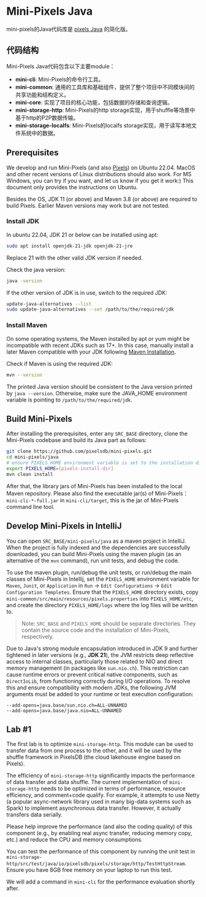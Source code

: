 # Mini-Pixels Java

mini-pixels的Java代码库是 [pixels Java](https://github.com/pixelsdb/pixels) 的简化版。

## 代码结构

Mini-Pixels Java代码包含以下主要module：

- **mini-cli**: Mini-Pixels的命令行工具。
- **mini-common**: 通用的工具库和基础组件，提供了整个项目中不同模块间的共享功能和结构定义。
- **mini-core**: 实现了项目的核心功能，包括数据的存储和查询逻辑。
- **mini-storage-http**: Mini-Pixels的http storage实现，用于shuffle等场景中基于http的P2P数据传输。
- **mini-storage-localfs**: Mini-Pixels的localfs storage实现，用于读写本地文件系统中的数据。

## Prerequisites

We develop and run Mini-Pixels (and also [Pixels](https://github.com/pixelsdb/pixels)) on Ubuntu 22.04. MacOS and other recent versions of Linux distributions should also work.
For MS Windows, you can try if you want, and let us know if you get it work:)
This document only provides the instructions on Ubuntu.

Besides the OS, JDK 11 (or above) and Maven 3.8 (or above) are required to build Pixels. Earlier Maven versions may work but are not tested.

### Install JDK

In ubuntu 22.04, JDK 21 or below can be installed using apt:
```bash
sudo apt install openjdk-21-jdk openjdk-21-jre
```
Replace 21 with the other valid JDK version if needed.

Check the java version:
```bash
java -version
```
If the other version of JDK is in use, switch to the required JDK:
```bash
update-java-alternatives --list
sudo update-java-alternatives --set /path/to/the/required/jdk
```

### Install Maven
On some operating systems, the Maven installed by apt or yum might be incompatible with recent JDKs such as 17+. 
In this case, manually install a later Maven compatible with your JDK following [Maven Installation](https://maven.apache.org/install.html).

Check if Maven is using the required JDK:
```bash
mvn --version
```
The printed Java version should be consistent to the Java version printed by `java --version`.
Otherwise, make sure the JAVA_HOME environment variable is pointing to `/path/to/the/required/jdk`.

## Build Mini-Pixels

After installing the prerequisites, enter any `SRC_BASE` directory, clone the Mini-Pixels codebase and build its Java part as follows:
```bash
git clone https://github.com/pixelsdb/mini-pixels.git
cd mini-pixels/java
# ensure PIXELS_HOME environment variable is set to the installation directory of Mini-Pixels (not SRC_BASE).
export PIXELS_HOME=[pixels-install-dir]
mvn clean install
```

After that, the library jars of Mini-Pixels has been installed to the local Maven repository.
Please also find the executable jar(s) of Mini-Pixels：
`mini-cli-*-full.jar` in `mini-cli/target`, this is the jar of Mini-Pixels command line tool.

## Develop Mini-Pixels in IntelliJ

You can open `SRC_BASE/mini-pixels/java` as a maven project in IntelliJ.
When the project is fully indexed and the dependencies are successfully downloaded,
you can build Mini-Pixels using the maven plugin (as an alternative of the `mvn` command), run unit tests, and debug the code.

To use the maven plugin, run/debug the unit tests, or run/debug the main classes of Mini-Pixels in Intellij, set the `PIXELS_HOME` environment
variable for `Maven`, `Junit`, or `Application` in `Run` -> `Edit Configurations` -> `Edit Configuration Templetes`.
Ensure that the `PIXELS_HOME` directory exists, copy `mini-common/src/main/resources/pixels.properties` into `PIXELS_HOME/etc`,
and create the directory `PIXELS_HOME/logs` where the log files will be written to.

> Note: `SRC_BASE` and `PIXELS_HOME` should be separate directories. They contain the source code and the installation of Mini-Pixels, respectively.

Due to Java's strong module encapsulation introduced in JDK 9 and further tightened in later versions (e.g., **JDK 21**), 
the JVM restricts deep reflective access to internal classes, particularly those related to NIO and direct memory management (in packages like `sun.nio.ch`). 
This restriction can cause runtime errors or prevent critical native components, such as `DirectIoLib`, from functioning correctly during I/O operations. 
To resolve this and ensure compatibility with modern JDKs, the following JVM arguments must be added to your runtime or test execution configuration:

```
--add-opens=java.base/sun.nio.ch=ALL-UNNAMED
--add-opens=java.base/java.nio=ALL-UNNAMED
```

## Lab #1

The first lab is to optimize `mini-storage-http`. This module can be used to transfer data from one process to the other, and it will be used by the
shuffle framework in PixelsDB (the cloud lakehouse engine based on Pixels).

The efficiency of `mini-storage-http` significantly impacts the performance of data transfer and data shuffle.
The current implementation of `mini-storage-http` needs to be optimized in terms of performance, resource efficiency, and comment+code qualify.
For example, it attempts to use Netty (a popular async-network library used in many big-data systems such as Spark) to implement asynchronous data transfer.
However, it actually transfers data serially.

Please help improve the performance (and also the coding quality) of this component (e.g., by enabling real async transfer, reducing memory copy, etc.) and reduce the CPU and memory consumptions.

You can test the performance of this component by running the unit test in `mini-storage-http/src/test/java/io/pixelsdb/pixels/storage/http/TestHttpStream`.
Ensure you have 8GB free memory on your laptop to run this test.

We will add a command in `mini-cli` for the performance evaluation shortly after.
